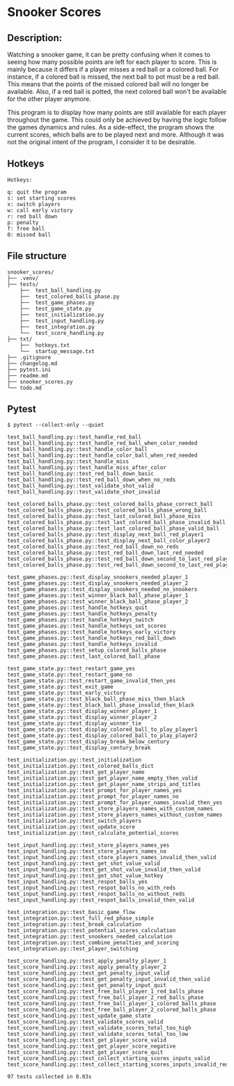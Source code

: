 # Snooker Scores

## Description:

Watching a snooker game, it can be pretty confusing when it comes to seeing how many possible points are left for each player to score. This is mainly because it differs if a player misses a red ball or a colored ball. For instance, if a colored ball is missed, the next ball to pot must be a red ball. This means that the points of the missed colored ball will no longer be available. Also, if a red ball is potted, the next colored ball won't be available for the other player anymore.

This program is to display how many points are still available for each player throughout the game. This could only be achieved by having the logic follow the games dynamics and rules. As a side-effect, the program shows the current scores, which balls are to be played next and more. Although it was not the original intent of the program, I consider it to be desirable.

## Hotkeys

    Hotkeys:

    q: quit the program
    s: set starting scores
    x: switch players
    w: call early victory
    r: red ball down
    p: penalty
    f: free ball
    0: missed ball

## File structure

    snooker_scores/
    ├── .venv/
    ├── tests/
        ├──  test_ball_handling.py
        ├──  test_colored_balls_phase.py
        ├──  test_game_phases.py
        ├──  test_game_state.py
        ├──  test_initialization.py
        ├──  test_input_handling.py
        ├──  test_integration.py
        └──  test_score_handling.py
    ├── txt/
        ├──  hotkeys.txt
        └──  startup_message.txt
    ├── .gitignore 
    ├── changelog.md 
    ├── pytest.ini 
    ├── readme.md 
    ├── snooker_scores.py 
    └── todo.md

## Pytest

    $ pytest --collect-only --quiet
    
    test_ball_handling.py::test_handle_red_ball
    test_ball_handling.py::test_handle_red_ball_when_color_needed
    test_ball_handling.py::test_handle_color_ball
    test_ball_handling.py::test_handle_color_ball_when_red_needed
    test_ball_handling.py::test_handle_miss
    test_ball_handling.py::test_handle_miss_after_color
    test_ball_handling.py::test_red_ball_down_basic
    test_ball_handling.py::test_red_ball_down_when_no_reds
    test_ball_handling.py::test_validate_shot_valid
    test_ball_handling.py::test_validate_shot_invalid
    
    test_colored_balls_phase.py::test_colored_balls_phase_correct_ball
    test_colored_balls_phase.py::test_colored_balls_phase_wrong_ball
    test_colored_balls_phase.py::test_last_colored_ball_phase_miss
    test_colored_balls_phase.py::test_last_colored_ball_phase_invalid_ball
    test_colored_balls_phase.py::test_last_colored_ball_phase_valid_ball
    test_colored_balls_phase.py::test_display_next_ball_red_player1
    test_colored_balls_phase.py::test_display_next_ball_color_player2
    test_colored_balls_phase.py::test_red_ball_down_no_reds
    test_colored_balls_phase.py::test_red_ball_down_last_red_needed
    test_colored_balls_phase.py::test_red_ball_down_second_to_last_red_player_1
    test_colored_balls_phase.py::test_red_ball_down_second_to_last_red_player_2
    
    test_game_phases.py::test_display_snookers_needed_player_1
    test_game_phases.py::test_display_snookers_needed_player_2
    test_game_phases.py::test_display_snookers_needed_no_snookers
    test_game_phases.py::test_winner_black_ball_phase_player_1
    test_game_phases.py::test_winner_black_ball_phase_player_2
    test_game_phases.py::test_handle_hotkeys_quit
    test_game_phases.py::test_handle_hotkeys_penalty
    test_game_phases.py::test_handle_hotkeys_switch
    test_game_phases.py::test_handle_hotkeys_set_scores
    test_game_phases.py::test_handle_hotkeys_early_victory
    test_game_phases.py::test_handle_hotkeys_red_ball_down
    test_game_phases.py::test_handle_hotkeys_invalid
    test_game_phases.py::test_setup_colored_balls_phase
    test_game_phases.py::test_last_colored_ball_phase
    
    test_game_state.py::test_restart_game_yes
    test_game_state.py::test_restart_game_no
    test_game_state.py::test_restart_game_invalid_then_yes
    test_game_state.py::test_exit_game
    test_game_state.py::test_early_victory
    test_game_state.py::test_black_ball_phase_miss_then_black
    test_game_state.py::test_black_ball_phase_invalid_then_black
    test_game_state.py::test_display_winner_player_1
    test_game_state.py::test_display_winner_player_2
    test_game_state.py::test_display_winner_tie
    test_game_state.py::test_display_colored_ball_to_play_player1
    test_game_state.py::test_display_colored_ball_to_play_player2
    test_game_state.py::test_display_break_below_century
    test_game_state.py::test_display_century_break
    
    test_initialization.py::test_initialization
    test_initialization.py::test_colored_balls_dict
    test_initialization.py::test_get_player_name
    test_initialization.py::test_get_player_name_empty_then_valid
    test_initialization.py::test_get_player_name_strips_and_titles
    test_initialization.py::test_prompt_for_player_names_yes
    test_initialization.py::test_prompt_for_player_names_no
    test_initialization.py::test_prompt_for_player_names_invalid_then_yes
    test_initialization.py::test_store_players_names_with_custom_names
    test_initialization.py::test_store_players_names_without_custom_names
    test_initialization.py::test_switch_players
    test_initialization.py::test_update_score
    test_initialization.py::test_calculate_potential_scores
    
    test_input_handling.py::test_store_players_names_yes
    test_input_handling.py::test_store_players_names_no
    test_input_handling.py::test_store_players_names_invalid_then_valid
    test_input_handling.py::test_get_shot_value_valid
    test_input_handling.py::test_get_shot_value_invalid_then_valid
    test_input_handling.py::test_get_shot_value_hotkey
    test_input_handling.py::test_respot_balls_yes
    test_input_handling.py::test_respot_balls_no_with_reds
    test_input_handling.py::test_respot_balls_no_without_reds
    test_input_handling.py::test_respot_balls_invalid_then_valid
    
    test_integration.py::test_basic_game_flow
    test_integration.py::test_full_red_phase_simple
    test_integration.py::test_break_calculation
    test_integration.py::test_potential_scores_calculation
    test_integration.py::test_snookers_needed_calculation
    test_integration.py::test_combine_penalties_and_scoring
    test_integration.py::test_player_switching
    
    test_score_handling.py::test_apply_penalty_player_1
    test_score_handling.py::test_apply_penalty_player_2
    test_score_handling.py::test_get_penalty_input_valid
    test_score_handling.py::test_get_penalty_input_invalid_then_valid
    test_score_handling.py::test_get_penalty_input_quit
    test_score_handling.py::test_free_ball_player_1_red_balls_phase
    test_score_handling.py::test_free_ball_player_2_red_balls_phase
    test_score_handling.py::test_free_ball_player_1_colored_balls_phase
    test_score_handling.py::test_free_ball_player_2_colored_balls_phase
    test_score_handling.py::test_update_game_state
    test_score_handling.py::test_validate_scores_valid
    test_score_handling.py::test_validate_scores_total_too_high
    test_score_handling.py::test_validate_scores_total_too_low
    test_score_handling.py::test_get_player_score_valid
    test_score_handling.py::test_get_player_score_negative
    test_score_handling.py::test_get_player_score_quit
    test_score_handling.py::test_collect_starting_scores_inputs_valid
    test_score_handling.py::test_collect_starting_scores_inputs_invalid_red_balls

    97 tests collected in 0.03s
